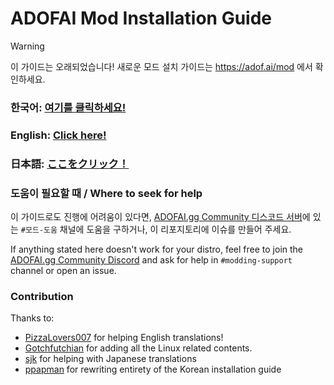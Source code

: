 # ADOFAI Mod Installation Guide

> [!WARNING]
> 이 가이드는 오래되었습니다!
> 새로운 모드 설치 가이드는 https://adof.ai/mod 에서 확인하세요.

### 한국어: [여기를 클릭하세요!](./kor/main.md)
### English: [Click here!](./eng/main.md)
### 日本語: [ここをクリック！](./jap/main.md)


### 도움이 필요할 때 / Where to seek for help 

이 가이드로도 진행에 어려움이 있다면, [ADOFAI.gg Community 디스코드 서버](https://discord.gg/TKdpbUUfUa)에 있는 `#모드-도움` 채널에 도움을 구하거나, 이 리포지토리에 이슈를 만들어 주세요.

If anything stated here doesn't work for your distro, feel free to join the [ADOFAI.gg Community Discord](https://discord.gg/TKdpbUUfUa) and ask for help in `#modding-support` channel or open an issue.


### Contribution

Thanks to:
- [PizzaLovers007](https://github.com/PizzaLovers007) for helping English translations!
- [Gotchfutchian](https://github.com/Gotchfutchian) for adding all the Linux related contents.
- [sjk](https://github.com/sjkim04) for helping with Japanese translations
- [ppapman](https://github.com/ppapman1) for rewriting entirety of the Korean installation guide 